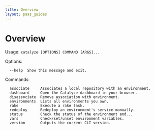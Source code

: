 ```yaml
---
title: Overview
layout: paas_guides
---
```


# Overview

Usage: `catalyze [OPTIONS] COMMAND [ARGS]...`

Options:

```
  --help  Show this message and exit.
```

Commands:

```
  associate     Associates a local repository with an environment.
  dashboard     Open the Catalyze dashboard in your browser.
  disassociate  Remove association with environment.
  environments  Lists all environments you own.
  rake          Execute a rake task.
  redeploy      Redeploy an environment's service manually.
  status        Check the status of the environment and...
  vars          Check/set/unset environment variables.
  version       Outputs the current CLI version.
```
